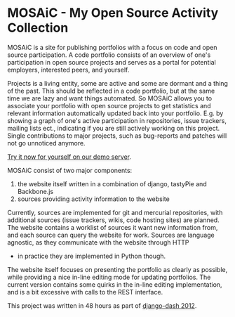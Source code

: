 MOSAiC - My Open Source Activity Collection
===========================================

MOSAiC is a site for publishing portfolios with a focus on
code and open source participation. A code portfolio
consists of an overview of one's participation in open
source projects and serves as a portal for potential
employers, interested peers, and yourself.

Projects is a living entity, some are active and some are
dormant and a thing of the past. This should be reflected in
a code portfolio, but at the same time we are lazy and want
things automated. So MOSAiC allows you to associate your
portfolio with open source projects to get statistics and
relevant information automatically updated back into your
portfolio. E.g. by showing a graph of one's active
participation in repositories, issue trackers, mailing lists
ect., indicating if you are still actively working on this
project. Single contributions to major projects, such as
bug-reports and patches will not go unnoticed anymore.

[Try it now for yourself on our demo server][mosaic].

MOSAiC consist of two major components:

1. the website itself written in a combination of django, tastyPie and Backbone.js
2. sources providing activity information to the website

Currently, sources are implemented for git and mercurial
repositories, with additional sources (issue trackers,
wikis, code hosting sites) are planned. The website contains
a worklist of sources it want new information from, and each
source can query the website for work. Sources are language
agnostic, as they communicate with the website through HTTP
- in practice they are implemented in Python though.

The website itself focuses on presenting the portfolio as
clearly as possible, while providing a nice in-line editing
mode for updating portfolios. The current version contains
some quirks in the in-line editing implementation, and is a
bit excessive with calls to the REST interface.

This project was written in 48 hours as part of 
[django-dash 2012][dash].

[mosaic]: http://zh246.o1.gondor.io/
[dash]: http://djangodash.com/
